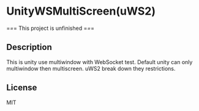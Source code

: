 # UnityWSMultiScreen(uWS2)

=*=*= This project is unfinished =*=*=

## Description
This is unity use multiwindow with WebSocket test.
Default unity can only multiwindow then multiscreen.
uWS2 break down they restrictions.

## License
MIT

